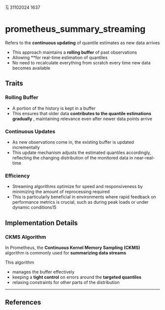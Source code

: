 🗓️ 31102024 1637

# prometheus_summary_streaming

Refers to the **continuous updating** of quantile estimates as new data arrives

- This approach maintains a **rolling buffer** of past observations
- Allowing **for real-time estimation of quantiles
- No need to recalculate everything from scratch every time new data becomes available

## Traits
### Rolling Buffer
- A portion of the history is kept in a buffer
- This ensures that older data **contributes to the quantile estimations gradually** , maintaining relevance even after newer data points arrive

### Continuous Updates
- As new observations come in, the existing buffer is updated incrementally
- This update mechanism adjusts the estimated quantiles accordingly, reflecting the changing distribution of the monitored data in near-real-time

### Efficiency
- Streaming algorithms optimize for speed and responsiveness by minimizing the amount of reprocessing required
- This is particularly beneficial in environments where rapid feedback on performance metrics is crucial, such as during peak loads or under dynamic conditions15

## Implementation Details
### CKMS Algorithm
In Prometheus, the **Continuous Kernel Memory Sampling (CKMS)** algorithm is commonly used for **summarizing data streams**

This algorithm
- manages the buffer effectively
- keeping a **tight control** on errors around the **targeted quantiles**
- relaxing constraints for other parts of the distribution

---

## References
